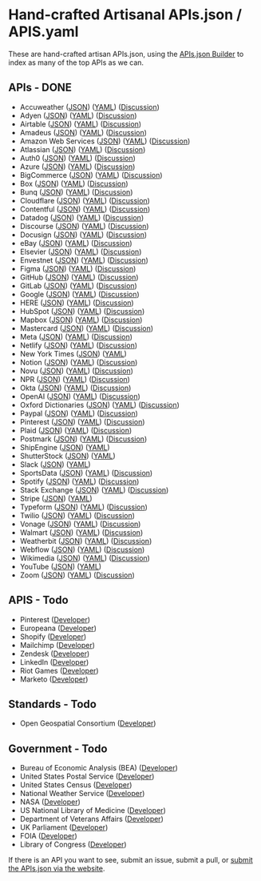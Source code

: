 # Hand-crafted Artisanal APIs.json / APIS.yaml
These are hand-crafted artisan APIs.json, using the [APIs.json Builder](http://builder.apisyaml.org/) to index as many of the top APIs as we can.

## APIs - DONE

- Accuweather ([JSON](apis/accuweather.json)) ([YAML](apis/accuweather.yml)) ([Discussion](https://github.com/orgs/api-search/discussions/67))
- Adyen ([JSON](apis/adyen.json)) ([YAML](apis/adyen.yml)) ([Discussion](https://github.com/orgs/api-search/discussions/31))
- Airtable ([JSON](apis/airtable.json)) ([YAML](apis/airtable.yml)) ([Discussion](https://github.com/orgs/api-search/discussions/56))
- Amadeus ([JSON](apis/amadeus.json)) ([YAML](apis/amadeus.yml)) ([Discussion](https://github.com/orgs/api-search/discussions/32))
- Amazon Web Services ([JSON](apis/amazon-web-services.json)) ([YAML](apis/amazon-web-services.yml)) ([Discussion](https://github.com/orgs/api-search/discussions/22))
- Atlassian ([JSON](apis/atlassian.json)) ([YAML](apis/atlassian.yml)) ([Discussion](https://github.com/orgs/api-search/discussions/30))
- Auth0 ([JSON](apis/auth0.json)) ([YAML](apis/auth0.yml)) ([Discussion](https://github.com/orgs/api-search/discussions/57))
- Azure ([JSON](apis/microsoft-azure.json)) ([YAML](apis/microsoft-azure.yml)) ([Discussion](https://github.com/orgs/api-search/discussions/23))
- BigCommerce ([JSON](apis/bigcommerce.json)) ([YAML](apis/bigcommerce.yml)) ([Discussion](https://github.com/orgs/api-search/discussions/53))
- Box ([JSON](apis/box.json)) ([YAML](apis/box.yml)) ([Discussion](https://github.com/orgs/api-search/discussions/25))
- Bunq ([JSON](apis/bunq.json)) ([YAML](apis/bunq.yml)) ([Discussion](https://github.com/orgs/api-search/discussions/33))
- Cloudflare ([JSON](apis/cloudflare.json)) ([YAML](apis/cloudflare.yml)) ([Discussion](https://github.com/orgs/api-search/discussions/52))
- Contentful ([JSON](apis/contentful.json)) ([YAML](apis/contentful.yml)) ([Discussion](https://github.com/orgs/api-search/discussions/50))
- Datadog ([JSON](apis/datadog.json)) ([YAML](apis/datadog.yml)) ([Discussion](https://github.com/orgs/api-search/discussions/60))
- Discourse ([JSON](apis/discourse.json)) ([YAML](apis/discourse.yml)) ([Discussion](https://github.com/orgs/api-search/discussions/34))
- Docusign ([JSON](apis/docusign.json)) ([YAML](apis/docusign.yml)) ([Discussion](https://github.com/orgs/api-search/discussions/65))
- eBay ([JSON](apis/ebay.json)) ([YAML](apis/ebay.yml)) ([Discussion](https://github.com/orgs/api-search/discussions/26))
- Elsevier ([JSON](apis/elsevier.json)) ([YAML](apis/elsevier.yml)) ([Discussion](https://github.com/orgs/api-search/discussions/59))
- Envestnet ([JSON](apis/envestnet.json)) ([YAML](apis/envestnet.yml)) ([Discussion](https://github.com/orgs/api-search/discussions/48))
- Figma ([JSON](apis/figma.json)) ([YAML](apis/figma.yml)) ([Discussion](https://github.com/orgs/api-search/discussions/64))
- GitHub ([JSON](apis/github.json)) ([YAML](apis/github.yml)) ([Discussion](https://github.com/orgs/api-search/discussions/28))
- GitLab ([JSON](apis/gitlab.json)) ([YAML](apis/gitlab.yml)) ([Discussion](https://github.com/orgs/api-search/discussions/29))
- Google ([JSON](apis/google.json)) ([YAML](apis/google.yml)) ([Discussion](https://github.com/orgs/api-search/discussions/24))
- HERE ([JSON](apis/here.json)) ([YAML](apis/here.yml)) ([Discussion](https://github.com/orgs/api-search/discussions/35))
- HubSpot ([JSON](apis/hubspot.json)) ([YAML](apis/hubspot.yml)) ([Discussion](https://github.com/orgs/api-search/discussions/36))
- Mapbox ([JSON](apis/mapbox.json)) ([YAML](apis/mapbox.yml)) ([Discussion](https://github.com/orgs/api-search/discussions/63))
- Mastercard ([JSON](apis/mastercard.json)) ([YAML](apis/mastercard.yml)) ([Discussion](https://github.com/orgs/api-search/discussions/37))
- Meta ([JSON](apis/meta.json)) ([YAML](apis/meta.yml)) ([Discussion](https://github.com/orgs/api-search/discussions/55))
- Netlify ([JSON](apis/netlify.json)) ([YAML](apis/netlify.yml)) ([Discussion](https://github.com/orgs/api-search/discussions/38))
- New York Times ([JSON](apis/new-york-times.json)) ([YAML](apis/new-york-times.yml))
- Notion ([JSON](apis/notion.json)) ([YAML](apis/notion.yml)) ([Discussion](https://github.com/orgs/api-search/discussions/58))
- Novu ([JSON](apis/novu.json)) ([YAML](apis/novu.yml)) ([Discussion](https://github.com/orgs/api-search/discussions/40))
- NPR ([JSON](apis/npr.json)) ([YAML](apis/npr.yml)) ([Discussion](https://github.com/orgs/api-search/discussions/61))
- Okta ([JSON](apis/okta.json)) ([YAML](apis/okta.yml)) ([Discussion](https://github.com/orgs/api-search/discussions/51))
- OpenAI ([JSON](apis/openai.json)) ([YAML](apis/openai.yml)) ([Discussion](https://github.com/orgs/api-search/discussions/27))
- Oxford Dictionaries ([JSON](apis/oxford-english-dictionaries.json)) ([YAML](apis/oxford-english-dictionaries.yml)) ([Discussion](https://github.com/orgs/api-search/discussions/41))
- Paypal ([JSON](apis/paypal.json)) ([YAML](apis/paypal.yml)) ([Discussion](https://github.com/orgs/api-search/discussions/62))
- Pinterest ([JSON](apis/pinterest.json)) ([YAML](apis/pinterest.yml)) ([Discussion](https://github.com/orgs/api-search/discussions/69))
- Plaid ([JSON](apis/plaid.json)) ([YAML](apis/plaid.yml)) ([Discussion](https://github.com/orgs/api-search/discussions/68))
- Postmark ([JSON](apis/postmark.json)) ([YAML](apis/postmark.yml)) ([Discussion](https://github.com/orgs/api-search/discussions/42))
- ShipEngine ([JSON](apis/shipengine.json)) ([YAML](apis/shipengine.yml))
- ShutterStock ([JSON](apis/shutterstock.json)) ([YAML](apis/shutterstock.yml))
- Slack ([JSON](apis/slack.json)) ([YAML](apis/slack.yml))
- SportsData ([JSON](apis/sportsdata.json)) ([YAML](apis/sportsdata.yml)) ([Discussion](https://github.com/orgs/api-search/discussions/43))
- Spotify ([JSON](apis/spotify.json)) ([YAML](apis/spotify.yml)) ([Discussion](https://github.com/orgs/api-search/discussions/44))
- Stack Exchange ([JSON](apis/stack-exchange.json)) ([YAML](apis/stack-exchange.yml)) ([Discussion](https://github.com/orgs/api-search/discussions/45))
- Stripe ([JSON](apis/stripe.json)) ([YAML](apis/stripe.yml))
- Typeform ([JSON](apis/typeform.json)) ([YAML](apis/typeform.yml)) ([Discussion](https://github.com/orgs/api-search/discussions/54))
- Twilio ([JSON](apis/twilio.json)) ([YAML](apis/twilio.yml)) ([Discussion](https://github.com/orgs/api-search/discussions/21))
- Vonage ([JSON](apis/vonage.json)) ([YAML](apis/vonage.yml)) ([Discussion](https://github.com/orgs/api-search/discussions/39))
- Walmart ([JSON](apis/walmart.json)) ([YAML](apis/walmart.yml)) ([Discussion](https://github.com/orgs/api-search/discussions/45))
- Weatherbit ([JSON](apis/weatherbit.json)) ([YAML](apis/weatherbit.yml)) ([Discussion](https://github.com/orgs/api-search/discussions/46))
- Webflow ([JSON](apis/webflow.json)) ([YAML](apis/webflow.yml)) ([Discussion](https://github.com/orgs/api-search/discussions/66))
- Wikimedia ([JSON](apis/wikimedia.json)) ([YAML](apis/wikimedia.yml)) ([Discussion](https://github.com/orgs/api-search/discussions/47))
- YouTube ([JSON](apis/youtube.json)) ([YAML](apis/youtube.yml))
- Zoom ([JSON](apis/zoom.json)) ([YAML](apis/zoom.yml)) ([Discussion](https://github.com/orgs/api-search/discussions/49))

## APIS - Todo

- Pinterest ([Developer](https://developers.pinterest.com/))
- Europeana ([Developer](https://pro.europeana.eu/page/apis))
- Shopify ([Developer](https://shopify.dev/docs))
- Mailchimp ([Developer](https://mailchimp.com/developer/))
- Zendesk ([Developer](https://developer.zendesk.com/documentation))
- LinkedIn ([Developer](https://developer.linkedin.com/))
- Riot Games ([Developer](https://developer.riotgames.com/))
- Marketo ([Developer](https://developers.marketo.com/))

## Standards - Todo

- Open Geospatial Consortium ([Developer](https://ogcapi.ogc.org/))

## Government - Todo

- Bureau of Economic Analysis (BEA) ([Developer](https://www.bea.gov/tools/))
- United States Postal Service ([Developer](https://www.usps.com/business/web-tools-apis/))
- United States Census ([Developer](https://www.census.gov/data/developers.html))
- National Weather Service ([Developer](https://www.weather.gov/documentation/services-web-api))
- NASA ([Developer](https://api.nasa.gov/))
- US National Library of Medicine ([Developer](https://www.ncbi.nlm.nih.gov/home/develop/api/))
- Department of Veterans Affairs ([Developer](https://developer.va.gov/))
- UK Parliament ([Developer](https://developer.parliament.uk/))
- FOIA ([Developer](https://www.foia.gov/developer/))
- Library of Congress ([Developer](https://www.loc.gov/apis/))

If there is an API you want to see, submit an issue, submit a pull, or [submit the APIs.json via the website](https://apis-io-site.apievangelist.com/add/).

